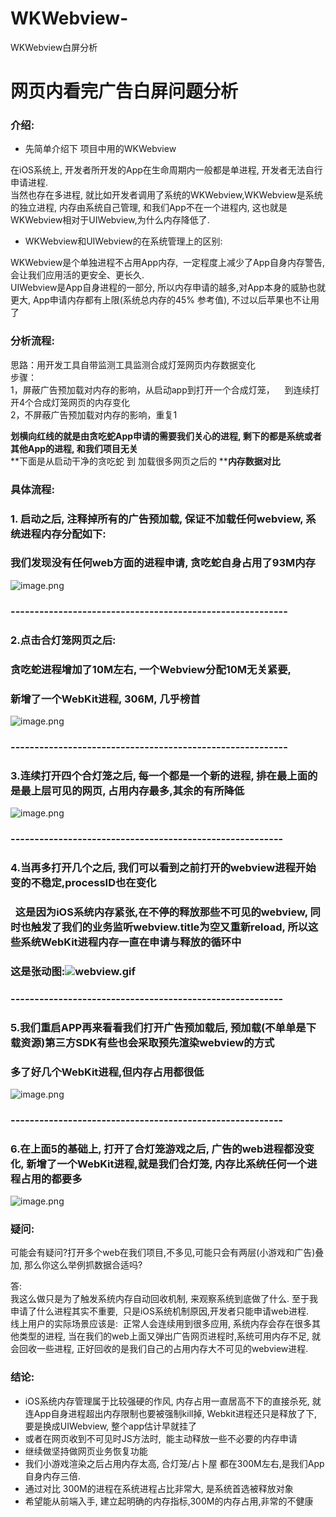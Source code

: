 # WKWebview-
WKWebview白屏分析
# 网页内看完广告白屏问题分析



<a name="gFsj7"></a>
### 介绍:

- 先简单介绍下 项目中用的WKWebview

在iOS系统上, 开发者所开发的App在生命周期内一般都是单进程, 开发者无法自行申请进程.<br />当然也存在多进程, 就比如开发者调用了系统的WKWebview,WKWebview是系统的独立进程, 内存由系统自己管理, 和我们App不在一个进程内, 这也就是WKWebview相对于UIWebview,为什么内存降低了.

- WKWebview和UIWebview的在系统管理上的区别:

WKWebview是个单独进程不占用App内存,  一定程度上减少了App自身内存警告, 会让我们应用活的更安全、更长久.<br />UIWebview是App自身进程的一部分, 所以内存申请的越多,对App本身的威胁也就更大, App申请内存都有上限(系统总内存的45% 参考值), 不过以后苹果也不让用了

<a name="jIVrD"></a>
### 分析流程:
思路：用开发工具自带监测工具监测合成灯笼网页内存数据变化<br />步骤：<br />1，屏蔽广告预加载对内存的影响，从启动app到打开一个合成灯笼，    到连续打开4个合成灯笼网页的内存变化<br />2，不屏蔽广告预加载对内存的影响，重复1

**划横向红线的就是由贪吃蛇App申请的需要我们关心的进程, 剩下的都是系统或者其他****App****的进程, 和我们项目无关**<br />**下面是从启动干净的贪吃蛇 到 加载很多网页之后的 ****内存数据对比**
<a name="xTLvx"></a>
### 具体流程:
<a name="i1yCL"></a>
### 1. 启动之后, 注释掉所有的广告预加载, 保证不加载任何webview, 系统进程内存分配如下: 
<a name="Jf6EI"></a>
### 我们发现没有任何web方面的进程申请, 贪吃蛇自身占用了93M内存
![image.png](https://cdn.nlark.com/yuque/0/2020/png/169030/1584525062388-2db2ce99-5fa0-4ff2-8788-eeee99d88a18.png#align=left&display=inline&height=777&name=image.png&originHeight=1554&originWidth=2488&size=629505&status=done&style=none&width=1244)
<a name="Q3Y21"></a>
### ----------------------------------------------------------
<a name="Sls3g"></a>
### 2.点击合灯笼网页之后:
<a name="Xunmg"></a>
### 贪吃蛇进程增加了10M左右, 一个Webview分配10M无关紧要, 
<a name="Y9a1x"></a>
### 新增了一个WebKit进程, 306M, 几乎榜首
![image.png](https://cdn.nlark.com/yuque/0/2020/png/169030/1584525212006-f9cdae06-f50b-4043-be97-274f6bc90d5f.png#align=left&display=inline&height=777&name=image.png&originHeight=1554&originWidth=2488&size=642431&status=done&style=none&width=1244)
<a name="qsdbq"></a>
### ----------------------------------------------------------
<a name="eudHS"></a>
### 3.连续打开四个合灯笼之后, 每一个都是一个新的进程, 排在最上面的是最上层可见的网页, 占用内存最多,其余的有所降低
![image.png](https://cdn.nlark.com/yuque/0/2020/png/169030/1584525730567-d6e1fa95-2f94-47c9-9848-1e93794306c4.png#align=left&display=inline&height=777&name=image.png&originHeight=1554&originWidth=2488&size=649125&status=done&style=none&width=1244)
<a name="X1NMa"></a>
### ---------------------------------------------------------
<a name="kquNH"></a>
### 4.当再多打开几个之后, 我们可以看到之前打开的webview进程开始变的不稳定,processID也在变化
<a name="jQKJX"></a>
###   这是因为iOS系统内存紧张,在不停的释放那些不可见的webview, 同时也触发了我们的业务监听webview.title为空又重新reload, 所以这些系统WebKit进程内存一直在申请与释放的循环中
<a name="28gbX"></a>
### 这是张动图:![webview.gif](https://cdn.nlark.com/yuque/0/2020/gif/169030/1584525993321-8b866552-8136-4a64-81d8-378066514892.gif#align=left&display=inline&height=463&name=webview.gif&originHeight=463&originWidth=1203&size=767552&status=done&style=none&width=1203)

<a name="ZsszN"></a>
### ---------------------------------------------------------
<a name="S8DET"></a>
### 5.我们重启APP再来看看我们打开广告预加载后, 预加载(不单单是下载资源)第三方SDK有些也会采取预先渲染webview的方式
<a name="8Y5zl"></a>
### 多了好几个WebKit进程,但内存占用都很低
![image.png](https://cdn.nlark.com/yuque/0/2020/png/169030/1584524385478-be7e98b5-b445-469b-8525-104aac6ea43a.png#align=left&display=inline&height=777&name=image.png&originHeight=1554&originWidth=2488&size=654753&status=done&style=none&width=1244)
<a name="91ael"></a>
### ---------------------------------------------------------
<a name="r3iT2"></a>
### 6.在上面5的基础上, 打开了合灯笼游戏之后, 广告的web进程都没变化, 新增了一个WebKit进程,就是我们合灯笼, 内存比系统任何一个进程占用的都要多
![image.png](https://cdn.nlark.com/yuque/0/2020/png/169030/1584524580338-4d02f4ee-882f-4aca-986d-b212dcacd0bc.png#align=left&display=inline&height=777&name=image.png&originHeight=1554&originWidth=2488&size=675222&status=done&style=none&width=1244)

<a name="OpFb7"></a>
### 疑问:
可能会有疑问?打开多个web在我们项目,不多见,可能只会有两层(小游戏和广告)叠加, 那么你这么举例抓数据合适吗?

答:<br />我这么做只是为了触发系统内存自动回收机制, 来观察系统到底做了什么. 至于我申请了什么进程其实不重要,  只是iOS系统机制原因,开发者只能申请web进程.<br />线上用户的实际场景应该是:  正常人会连续用到很多应用, 系统内存会存在很多其他类型的进程, 当在我们的web上面又弹出广告网页进程时,系统可用内存不足, 就会回收一些进程, 正好回收的是我们自己的占用内存大不可见的webview进程.

<a name="xOmPg"></a>
### 结论:

- iOS系统内存管理属于比较强硬的作风, 内存占用一直居高不下的直接杀死, 就连App自身进程超出内存限制也要被强制kill掉, Webkit进程还只是释放了下, 要是换成UIWebview, 整个app估计早就挂了
- 或者在网页收到不可见时JS方法时,  能主动释放一些不必要的内存申请
- 继续做坚持做网页业务恢复功能
- 我们小游戏渲染之后占用内存太高, 合灯笼/占卜屋 都在300M左右,是我们App自身内存三倍.
- 通过对比 300M的进程在系统进程占比非常大, 是系统首选被释放对象
- 希望能从前端入手, 建立起明确的内存指标,300M的内存占用,非常的不健康



